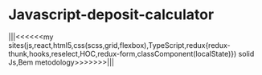 # Javascript-deposit-calculator
|||<<<<<<my sites(js,react,html5,css(scss,grid,flexbox),TypeScript,redux{redux-thunk,hooks,reselect,HOC,redux-form,classComponent(localState)})
solid Js,Bem metodology>>>>>>>|||

